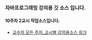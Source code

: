 ### 자바프로그래밍 강의용 깃 소스 입니다.
#### 10주차 2교시 작업소스입니다.
- [교수의 모든 주차_교시별 강의용소스 링크](https://github.com/kimilguk/java/branches/all)
